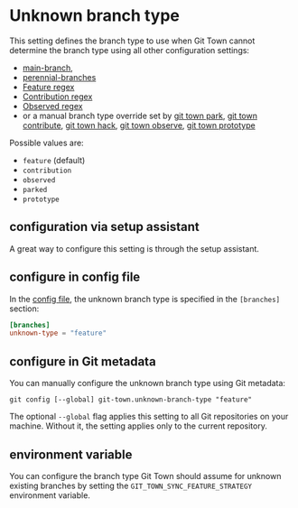 # Unknown branch type

This setting defines the branch type to use when Git Town cannot determine the
branch type using all other configuration settings:

- [main-branch](main-branch.md),
- [perennial-branches](perennial-branches.md)
- [Feature regex](feature-regex.md)
- [Contribution regex](contribution-regex.md)
- [Observed regex](observed-regex.md)
- or a manual branch type override set by [git town park](../commands/park.md),
  [git town contribute](../commands/contribute.md),
  [git town hack](../commands/hack.md),
  [git town observe](../commands/observe.md),
  [git town prototype](../commands/prototype.md)

Possible values are:

- `feature` (default)
- `contribution`
- `observed`
- `parked`
- `prototype`

## configuration via setup assistant

A great way to configure this setting is through the setup assistant.

## configure in config file

In the [config file](../configuration-file.md), the unknown branch type is
specified in the `[branches]` section:

```toml
[branches]
unknown-type = "feature"
```

## configure in Git metadata

You can manually configure the unknown branch type using Git metadata:

```wrap
git config [--global] git-town.unknown-branch-type "feature"
```

The optional `--global` flag applies this setting to all Git repositories on
your machine. Without it, the setting applies only to the current repository.

## environment variable

You can configure the branch type Git Town should assume for unknown existing
branches by setting the `GIT_TOWN_SYNC_FEATURE_STRATEGY` environment variable.
